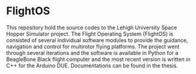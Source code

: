 # FlightOS
This repository hold the source codes to the Lehigh University Space Hopper Simulator project. The Flight Operating System (FlightOS) is consisted of several individual software modules to provide the guidance, navigation and control for multirotor flying platforms. The project went through several iterations and the software is available in Python for a BeagleBone Black flight computer and the most recent version is written in C++ for the Arduino DUE. Documentations can be found in the thesis.

